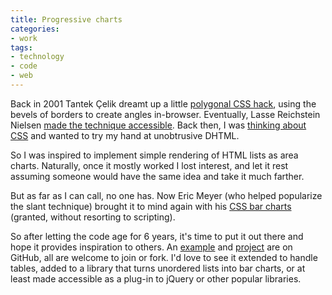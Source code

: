 ```yaml
---
title: Progressive charts
categories:
- work
tags:
- technology
- code
- web
---
```


Back in 2001 Tantek Çelik dreamt up a little [polygonal CSS hack][1], using the bevels of borders to create angles in-browser.  Eventually, Lasse Reichstein Nielsen [ made the technique accessible][2].  Back then, I was [thinking about CSS][3] and wanted to try my hand at unobtrusive DHTML.

So I was inspired to implement simple rendering of HTML lists as area charts.  Naturally, once it mostly worked I lost interest, and let it rest assuming someone would have the same idea and take it much farther.


But as far as I can call, no one has.  Now Eric Meyer (who helped popularize the slant technique) brought it to mind again with his [CSS bar charts][4] (granted, without resorting to scripting).

So after letting the code age for 6 years, it's time to put it out there and hope it provides inspiration to others.  An [example][5] and [project][6] are on GitHub, all are welcome to join or fork.  I'd love to see it extended to handle tables, added to a library that turns unordered lists into bar charts, or at least made accessible as a plug-in to jQuery or other popular libraries.

   [1]: http://tantek.com/CSS/Examples/polygons.html
   [2]: http://www.infimum.dk/HTML/slantinfo.html
   [3]: http://hans.gerwitz.com/2003/05/11/of-standards-assholes-and-evolution.html
   [4]: http://meyerweb.com/eric/thoughts/2009/04/07/findings-of-the-a-list-apart-survey-2008/
   [5]: http://gerwitz.github.com/progressive-charts/
   [6]: http://github.com/gerwitz/progressive-charts/

